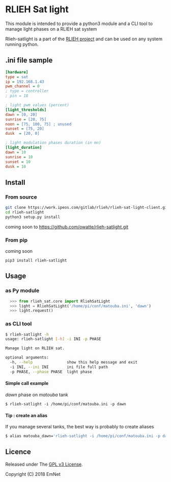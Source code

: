 # RLIEH Sat light

This module is intended to provide a python3 module and a CLI tool to manage
light phases on a RLIEH sat system

Rlieh-satlight is a part of the [RLIEH project](http://www.emnet.cc/portfolio/rlieh/)
and can be used on any system running python.

## .ini file sample
```ini
[hardware]
type = sat
ip = 192.168.1.43
pwm_channel = 0
; type = controller
; pin = 18

; light pwm values (percent)
[light_thresholds]
dawn = [0, 20]
sunrise = [20, 75]
noon = [75, 100, 75] ; unused
sunset = [75, 20]
dusk  = [20, 0]

; light modulation phases duration (in mn)
[light_duration]
dawn = 10
sunrise = 10
sunset = 10
dusk = 10
```


## Install

### From source

```bash
git clone https://work.ipeos.com/gitlab/rlieh/rlieh-sat-light-client.git
cd rlieh-satlight
python3 setup.py install
```
coming soon to https://github.com/owatte/rlieh-satlight.git

### From pip

coming soon
```
pip3 install rlieh-satlight
```
## Usage

### as Py module
```python
  >>> from rlieh_sat.core import RliehSatLight
  >>> light = RliehSatLight('/home/pi/conf/matouba.ini', 'dawn')
  >>> light.request()
```

### as CLI tool

```bash
$ rlieh-satlight -h
usage: rlieh-satlight [-h] -i INI -p PHASE

Manage light on RLIEH sat.

optional arguments:
  -h, --help               show this help message and exit
  -i INI, --ini INI        ini file full path
  -p PHASE, --phase PHASE  light phase

```

#### Simple call example
*dawn* phase on *matouba* tank

 ```
$ rlieh-satlight -i /home/pi/conf/matouba.ini -p dawn
```

#### Tip : create an alias

If you manage several tanks, the best way is probably to create aliases

```bash
$ alias matouba_dawn='rlieh-satlight -i /home/pi/conf/matouba.ini -p dawn'
```
## Licence

Released under The [GPL v3 License](COPYING.md).

Copyright (C) 2018 EmNet
